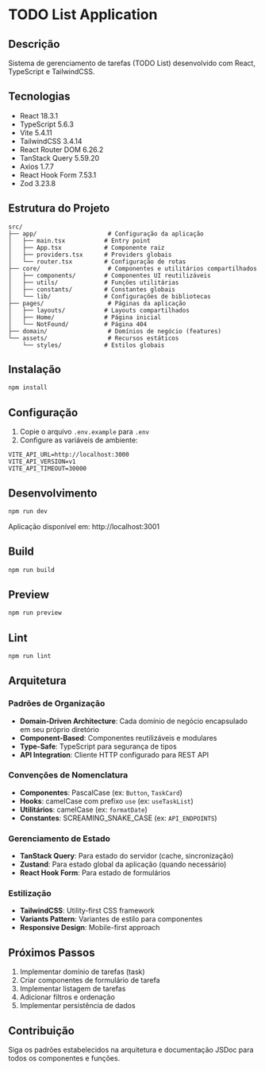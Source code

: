 # TODO List Application

## Descrição
Sistema de gerenciamento de tarefas (TODO List) desenvolvido com React, TypeScript e TailwindCSS.

## Tecnologias
- React 18.3.1
- TypeScript 5.6.3
- Vite 5.4.11
- TailwindCSS 3.4.14
- React Router DOM 6.26.2
- TanStack Query 5.59.20
- Axios 1.7.7
- React Hook Form 7.53.1
- Zod 3.23.8

## Estrutura do Projeto
```
src/
├── app/                    # Configuração da aplicação
│   ├── main.tsx           # Entry point
│   ├── App.tsx            # Componente raiz
│   ├── providers.tsx      # Providers globais
│   └── router.tsx         # Configuração de rotas
├── core/                   # Componentes e utilitários compartilhados
│   ├── components/        # Componentes UI reutilizáveis
│   ├── utils/             # Funções utilitárias
│   ├── constants/         # Constantes globais
│   └── lib/               # Configurações de bibliotecas
├── pages/                  # Páginas da aplicação
│   ├── layouts/           # Layouts compartilhados
│   ├── Home/              # Página inicial
│   └── NotFound/          # Página 404
├── domain/                 # Domínios de negócio (features)
└── assets/                 # Recursos estáticos
    └── styles/            # Estilos globais
```

## Instalação
```bash
npm install
```

## Configuração
1. Copie o arquivo `.env.example` para `.env`
2. Configure as variáveis de ambiente:
```
VITE_API_URL=http://localhost:3000
VITE_API_VERSION=v1
VITE_API_TIMEOUT=30000
```

## Desenvolvimento
```bash
npm run dev
```
Aplicação disponível em: http://localhost:3001

## Build
```bash
npm run build
```

## Preview
```bash
npm run preview
```

## Lint
```bash
npm run lint
```

## Arquitetura

### Padrões de Organização
- **Domain-Driven Architecture**: Cada domínio de negócio encapsulado em seu próprio diretório
- **Component-Based**: Componentes reutilizáveis e modulares
- **Type-Safe**: TypeScript para segurança de tipos
- **API Integration**: Cliente HTTP configurado para REST API

### Convenções de Nomenclatura
- **Componentes**: PascalCase (ex: `Button`, `TaskCard`)
- **Hooks**: camelCase com prefixo `use` (ex: `useTaskList`)
- **Utilitários**: camelCase (ex: `formatDate`)
- **Constantes**: SCREAMING_SNAKE_CASE (ex: `API_ENDPOINTS`)

### Gerenciamento de Estado
- **TanStack Query**: Para estado do servidor (cache, sincronização)
- **Zustand**: Para estado global da aplicação (quando necessário)
- **React Hook Form**: Para estado de formulários

### Estilização
- **TailwindCSS**: Utility-first CSS framework
- **Variants Pattern**: Variantes de estilo para componentes
- **Responsive Design**: Mobile-first approach

## Próximos Passos
1. Implementar domínio de tarefas (task)
2. Criar componentes de formulário de tarefa
3. Implementar listagem de tarefas
4. Adicionar filtros e ordenação
5. Implementar persistência de dados

## Contribuição
Siga os padrões estabelecidos na arquitetura e documentação JSDoc para todos os componentes e funções.